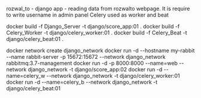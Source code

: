 rozwal_to - django app - reading data from rozwalto webpage. It is require to write username in admin panel
Celery used as worker and beat

docker build -f Django_Server -t django/score_app:01 . 
docker build -f Celery_Worker -t django/celery_worker:01 . 
docker build -f Celery_Beat -t django/celery_beat:01 .

docker network create django_network 
docker run -d --hostname my-rabbit --name rabbit-server -p 15672:15672 --network django_network rabbitmq:3.7-management 
docker run -d -p 8000:8000 --name=web --network django_network -t django/score_app:02 
docker run -d --name=celery_w --network django_network -t django/celery_worker:01 
docker run -d --name=celery_b --network django_network -t django/celery_beat:01
